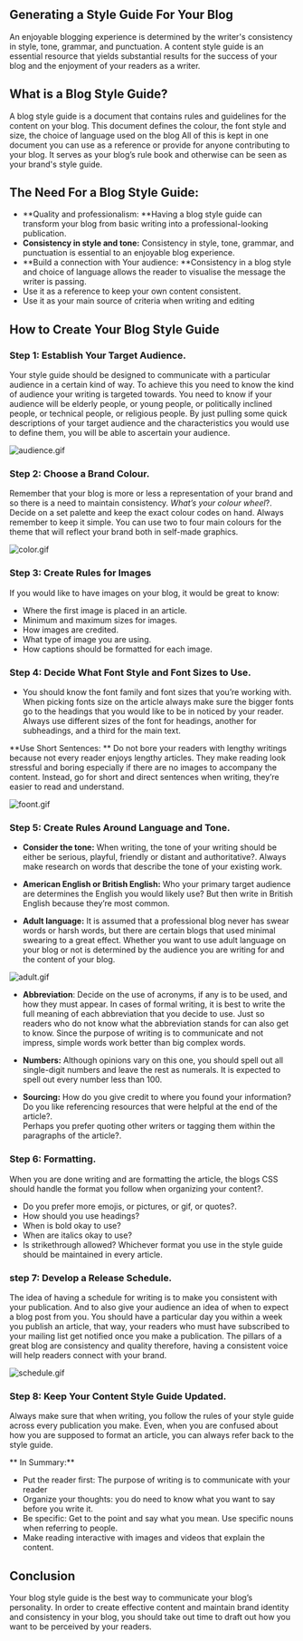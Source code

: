 ## Generating a Style Guide For Your Blog

An enjoyable blogging experience is determined by the writer's consistency in style, tone, grammar, and punctuation. A content style guide is an essential resource that yields substantial results for the success of your blog and the enjoyment of your readers as a writer.

## What is a Blog Style Guide?
A blog style guide is a document that contains rules and guidelines for the content on your blog. This document defines the colour, the font style and size, the choice of language used on the blog All of this is kept in one document you can use as a reference or provide for anyone contributing to your blog. It serves as your blog’s rule book and otherwise can be seen as your brand's style guide.

## The Need For a Blog Style Guide:
- **Quality and professionalism: **Having a blog style guide can transform your blog from basic writing into a professional-looking publication.
- **Consistency in style and tone:** Consistency in style, tone, grammar, and punctuation is essential to an enjoyable blog experience.
- **Build a connection with Your audience: **Consistency in a blog style and choice of language allows the reader to visualise the message the writer is passing.
- Use it as a reference to keep your own content consistent.
- Use it as your main source of criteria when writing and editing


## How to Create Your Blog Style Guide
### Step 1: Establish Your Target Audience.
Your style guide should be designed to communicate with a particular audience in a certain kind of way. To achieve this you need to know the kind of audience your writing is targeted towards. You need to know if your audience will be elderly people, or young people, or politically inclined people, or technical people, or religious people. By just pulling some quick descriptions of your target audience and the characteristics you would use to define them, you will be able to ascertain your audience.
 
![audience.gif](https://cdn.hashnode.com/res/hashnode/image/upload/v1611299141961/JOd0W4ryi.gif)
### Step 2: Choose a Brand Colour.
Remember that your blog is more or less a representation of your brand and so there is a need to maintain consistency. *What’s your colour wheel*?. Decide on a set palette and keep the exact colour codes on hand. Always remember to keep it simple. You can use two to four main colours for the theme that will reflect your brand both in self-made graphics.
 
![color.gif](https://cdn.hashnode.com/res/hashnode/image/upload/v1611299128498/oME2T4Qbf.gif)
### Step 3: Create Rules for Images

If you would like to have images on your blog, it would be great to know:
- Where the first image is placed in an article.
- Minimum and maximum sizes for images.
- How images are credited.
- What type of image you are using. 
- How captions should be formatted for each image.
 
### Step 4: Decide What Font Style and Font Sizes to Use.

- You should know the font family and font sizes that you’re working with. When picking fonts size on the article always make sure the bigger fonts go to the headings that you would like to be in noticed by your reader. Always use different sizes of the font for headings, another for subheadings, and a third for the main text.

**Use Short Sentences: ** 
Do not bore your readers with lengthy writings because not every reader enjoys lengthy articles. They make reading look stressful and boring especially if there are no images to accompany the content. Instead, go for short and direct sentences when writing, they’re easier to read and understand.

![foont.gif](https://cdn.hashnode.com/res/hashnode/image/upload/v1611299486502/YK2eVI2s8.gif)
### Step 5: Create Rules Around Language and Tone. 
 - **Consider the tone:** When writing, the tone of your writing should be either be serious, playful, friendly or distant and authoritative?. Always make research on words that describe the tone of your existing work.
  
- **American English or British English:** 
Who your primary target audience are determines the English you would likely use? But then write in British  English because they’re most common.

- **Adult language:**
It is assumed that a professional blog never has swear words or harsh words, but there are certain blogs that used minimal swearing to a great effect. Whether you want to use adult language on your blog or not is determined by the audience you are writing for and the content of your blog. 

![adult.gif](https://cdn.hashnode.com/res/hashnode/image/upload/v1611301340338/kkqZB7RpH.gif)
- **Abbreviation**: 
Decide on the use of acronyms, if any is to be used, and how they must appear. In cases of formal writing, it is best to write the full meaning of each abbreviation that you decide to use. Just so readers who do not know what the abbreviation stands for can also get to know. Since the purpose of writing is to communicate and not impress, simple words work better than big complex words.

- **Numbers:**
Although opinions vary on this one, you should spell out all single-digit numbers and leave the rest as numerals. It is expected to spell out every number less than 100. 
- **Sourcing:**
 How do you give credit to where you found your information? 
 Do you like referencing resources that were helpful at the end of the article?.  
Perhaps you prefer quoting other writers or tagging them within the paragraphs of the article?.

### Step 6: Formatting.

When you are done writing and are formatting the article, the blogs CSS should handle the format you follow when organizing your content?. 
- Do you prefer more emojis, or pictures, or gif, or quotes?.
- How should you use headings? 
- When is bold okay to use?
- When are italics okay to use?
- Is strikethrough allowed?
 Whichever format you use in the style guide should be maintained in every article.
 
### step 7: Develop a Release Schedule.

The idea of having a schedule for writing is to make you consistent with your publication. And to also give your audience an idea of when to expect a blog post from you. You should have a particular day you within a week you publish an article, that way, your readers who must have subscribed to your mailing list get notified once you make a publication. The pillars of a great blog are consistency and quality therefore, having a consistent voice will help readers connect with your brand. 
 
 
![schedule.gif](https://cdn.hashnode.com/res/hashnode/image/upload/v1611299795233/USht034jI.gif)
### Step 8: Keep Your Content Style Guide Updated.
 Always make sure that when writing, you follow the rules of your style guide across every publication you make. Even, when you are confused about how you are supposed to format an article, you can always refer back to the style guide.

** In Summary:**
- Put the reader first: The purpose of writing is to communicate with your reader
- Organize your thoughts: you do need to know what you want to say before you write it.
- Be specific:  Get to the point and say what you mean. Use specific nouns when referring to people.
- Make reading interactive with images and videos that explain the content.

## Conclusion 
Your blog style guide is the best way to communicate your blog’s personality. In order to create effective content and maintain brand identity and consistency in your blog, you should take out time to draft out how you want to be perceived by your readers.